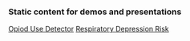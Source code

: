 ### Static content for demos and presentations

[Opiod Use Detector](opioid-use)
[Respiratory Depression Risk](respiratory-depression-risk)
